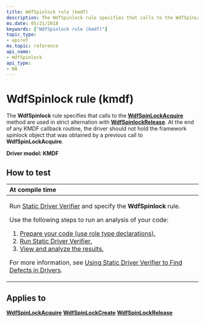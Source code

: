 ```yaml
---
title: WdfSpinlock rule (kmdf)
description: The WdfSpinlock rule specifies that calls to the WdfSpinLockAcquire method are used in strict alternation with WdfSpinlockRelease.
ms.date: 05/21/2018
keywords: ["WdfSpinlock rule (kmdf)"]
topic_type:
- apiref
ms.topic: reference
api_name:
- WdfSpinlock
api_type:
- NA
---
```


# WdfSpinlock rule (kmdf)


The **WdfSpinlock** rule specifies that calls to the [**WdfSpinLockAcquire**](/previous-versions/windows/hardware/drivers/ff550040(v=vs.85)) method are used in strict alternation with [**WdfSpinlockRelease**](kmdf-wdfspinlockrelease.md). At the end of any KMDF callback routine, the driver should not hold the framework spinlock object that was obtained by a previous call to **WdfSpinLockAcquire**.

**Driver model: KMDF**

## How to test

<table>
<colgroup>
<col width="100%" />
</colgroup>
<thead>
<tr class="header">
<th align="left">At compile time</th>
</tr>
</thead>
<tbody>
<tr class="odd">
<td align="left"><p>Run <a href="/windows-hardware/drivers/devtest/static-driver-verifier" data-raw-source="[Static Driver Verifier](./static-driver-verifier.md)">Static Driver Verifier</a> and specify the <strong>WdfSpinlock</strong> rule.</p>
Use the following steps to run an analysis of your code:
<ol>
<li><a href="/windows-hardware/drivers/devtest/using-static-driver-verifier-to-find-defects-in-drivers#preparing-your-source-code" data-raw-source="[Prepare your code (use role type declarations).](./using-static-driver-verifier-to-find-defects-in-drivers.md#preparing-your-source-code)">Prepare your code (use role type declarations).</a></li>
<li><a href="/windows-hardware/drivers/devtest/using-static-driver-verifier-to-find-defects-in-drivers#running-static-driver-verifier" data-raw-source="[Run Static Driver Verifier.](./using-static-driver-verifier-to-find-defects-in-drivers.md#running-static-driver-verifier)">Run Static Driver Verifier.</a></li>
<li><a href="/windows-hardware/drivers/devtest/using-static-driver-verifier-to-find-defects-in-drivers#viewing-and-analyzing-the-results" data-raw-source="[View and analyze the results.](./using-static-driver-verifier-to-find-defects-in-drivers.md#viewing-and-analyzing-the-results)">View and analyze the results.</a></li>
</ol>
<p>For more information, see <a href="/windows-hardware/drivers/devtest/using-static-driver-verifier-to-find-defects-in-drivers" data-raw-source="[Using Static Driver Verifier to Find Defects in Drivers](./using-static-driver-verifier-to-find-defects-in-drivers.md)">Using Static Driver Verifier to Find Defects in Drivers</a>.</p></td>
</tr>
</tbody>
</table>

## Applies to

[**WdfSpinLockAcquire**](/previous-versions/windows/hardware/drivers/ff550040(v=vs.85))
[**WdfSpinLockCreate**](/windows-hardware/drivers/ddi/wdfsync/nf-wdfsync-wdfspinlockcreate)
[**WdfSpinLockRelease**](/previous-versions/windows/hardware/drivers/ff550044(v=vs.85))
